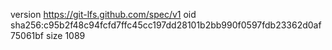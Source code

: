 version https://git-lfs.github.com/spec/v1
oid sha256:c95b2f48c94fcfd7ffc45cc197dd28101b2bb990f0597fdb23362d0af75061bf
size 1089
